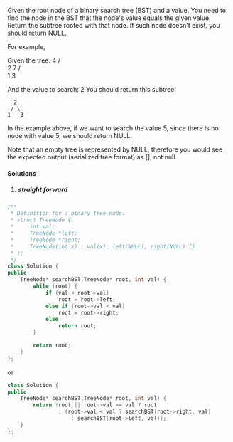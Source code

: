Given the root node of a binary search tree (BST) and a value. You need to find the node in the BST that the node's value equals the given value. Return the subtree rooted with that node. If such node doesn't exist, you should return NULL.

For example, 

Given the tree:
        4
       / \
      2   7
     / \
    1   3

And the value to search: 2
You should return this subtree:

      2     
     / \   
    1   3
In the example above, if we want to search the value 5, since there is no node with value 5, we should return NULL.

Note that an empty tree is represented by NULL, therefore you would see the expected output (serialized tree format) as [], not null.

#### Solutions

1. ##### straight forward

```cpp
/**
 * Definition for a binary tree node.
 * struct TreeNode {
 *     int val;
 *     TreeNode *left;
 *     TreeNode *right;
 *     TreeNode(int x) : val(x), left(NULL), right(NULL) {}
 * };
 */
class Solution {
public:
    TreeNode* searchBST(TreeNode* root, int val) {
        while (root) {
            if (val < root->val)
                root = root->left;
            else if (root->val < val)
                root = root->right;
            else
                return root;
        }

        return root;
    }
};
```

or

```cpp
class Solution {
public:
    TreeNode* searchBST(TreeNode* root, int val) {
        return !root || root->val == val ? root 
                : (root->val < val ? searchBST(root->right, val) 
                    : searchBST(root->left, val));
    }
};
```
